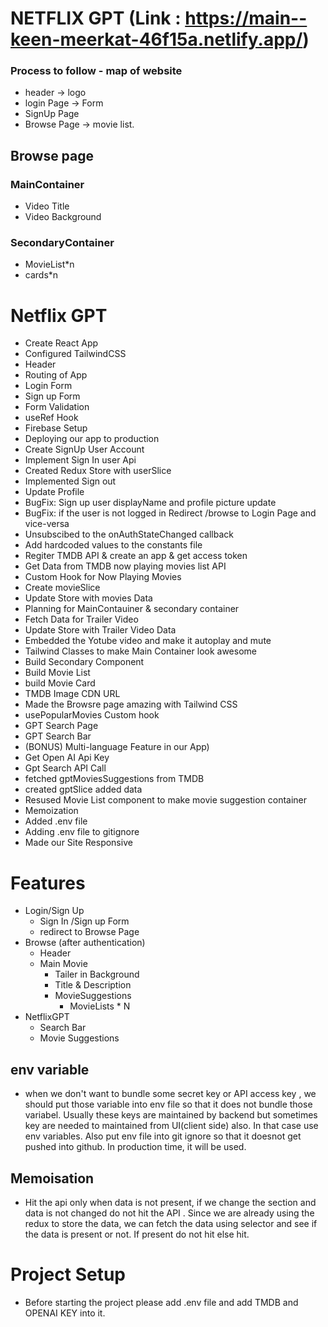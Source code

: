 # NETFLIX GPT (Link : https://main--keen-meerkat-46f15a.netlify.app/)

### Process to follow - map of website
* header -> logo
* login Page -> Form
* SignUp Page
* Browse Page -> movie list.

## Browse page
### MainContainer
* Video Title
* Video Background
### SecondaryContainer
* MovieList*n
* cards*n

# Netflix GPT
- Create React App
- Configured TailwindCSS
- Header
- Routing of App
- Login Form
- Sign up Form
- Form Validation
- useRef Hook
- Firebase Setup
- Deploying our app to production
- Create SignUp User Account
- Implement Sign In user Api
- Created Redux Store with userSlice
- Implemented Sign out
- Update Profile
- BugFix: Sign up user displayName and profile picture update
- BugFix: if the user is not logged in Redirect /browse to Login Page and vice-versa
- Unsubscibed to the onAuthStateChanged callback
- Add hardcoded values to the constants file
- Regiter TMDB API & create an app & get access token
- Get Data from TMDB now playing movies list API
- Custom Hook for Now Playing Movies
- Create movieSlice
- Update Store with movies Data
- Planning for MainContauiner & secondary container
- Fetch Data for Trailer Video
- Update Store with Trailer Video Data
- Embedded the Yotube video and make it autoplay and mute
- Tailwind Classes to make Main Container look awesome
- Build Secondary Component
- Build Movie List
- build Movie Card
- TMDB Image CDN URL
- Made the Browsre page amazing with Tailwind CSS
- usePopularMovies Custom hook
- GPT Search Page
- GPT Search Bar
- (BONUS) Multi-language Feature in our App)
- Get Open AI Api Key
- Gpt Search API Call
- fetched gptMoviesSuggestions from TMDB
- created gptSlice added data
- Resused Movie List component to make movie suggestion container
- Memoization
- Added .env file
- Adding .env file to gitignore
- Made our Site Responsive

# Features
- Login/Sign Up
    - Sign In /Sign up Form
    - redirect to Browse Page
- Browse (after authentication)
    - Header
    - Main Movie
        - Tailer in Background
        - Title & Description
        - MovieSuggestions
            - MovieLists * N
- NetflixGPT
    - Search Bar
    - Movie Suggestions
## env variable
* when we don't want to bundle some secret key or API access key , we should put those variable into env file so that it does not bundle those variabel. Usually these keys are maintained by backend but sometimes key are needed to maintained from UI(client side) also. In that case use env variables. Also put env file into git ignore so that it doesnot get pushed into github. In production time, it will be used.

## Memoisation
* Hit the api only when data is not present, if we change the section and data is not changed do not hit the API . Since we are already using the redux to store the data, we can fetch the data using selector and see if the data is present or not. If present do not hit else hit.

# Project Setup
- Before starting the project please add .env file and add TMDB and OPENAI KEY into it.

